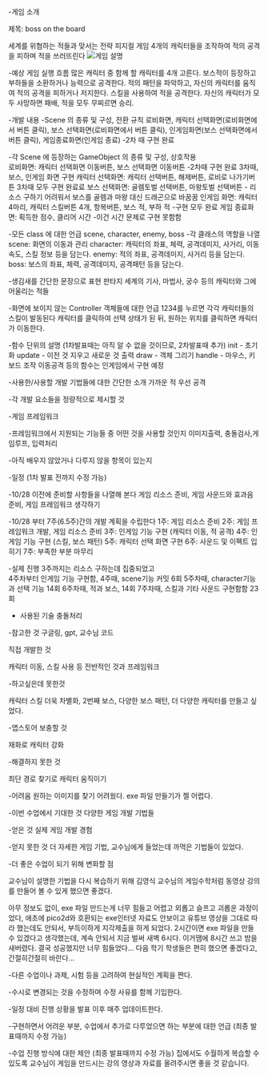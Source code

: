 -게임 소개

제목: boss on the board

세계를 위협하는 적들과 맞서는 전략 피지컬 게임
4개의 캐릭터들을 조작하여 적의 공격을 피하며 적을 쓰러뜨린다
![게임 설명](https://github.com/user-attachments/assets/f49fcedb-aabf-49df-a937-4d08f9f94e7b)

-예상 게임 실행 흐름
많은 캐릭터 중 함께 할 캐릭터를 4개 고른다.
보스적이 등장하고 부하들을 소환하거나 능력으로 공격한다.
적의 패턴을 파악하고, 자신의 캐릭터를 움직여 적의 공격을 피하거나 저지한다.
스킬을 사용하여 적을 공격한다.
자신의 캐릭터가 모두 사망하면 패배, 적을 모두 무찌르면 승리.

-개발 내용
-Scene 의 종류 및 구성, 전환 규칙
로비화면, 캐릭터 선택화면(로비화면에서 버튼 클릭), 보스 선택화면(로비화면에서 버튼 클릭), 인게임화면(보스 선택화면에서 버튼 클릭), 게임종료화면(인게임 종료)       -2차 때 구현 완료

-각 Scene 에 등장하는 GameObject 의 종류 및 구성, 상호작용  
로비화면: 캐릭터 선택화면 이동버튼, 보스 선택화면 이동버튼         -2차때 구현 완료      3차때, 보스, 인게임 화면 구현
캐릭터 선택화면: 캐릭터 선택버튼, 해제버튼, 로비로 나가기버튼                            3차때 모두 구현 완료료
보스 선택화면: 골렘토벌 선택버튼, 마왕토벌 선택버튼   -   리소스 구하기 어려워서 보스를 골렘과 마왕 대신 드래곤으로 바꿈꿈
인게임 화면: 캐릭터 4마리, 캐릭터 스킬버튼 4개, 항복버튼, 보스 적, 부하 적                -구현 모두 완료
게임 종료화면: 획득한 점수, 클리어 시간                                          -이건 시간 문제로 구현 못함함

-모든 class 에 대한 언급
scene, character, enemy, boss
-각 클래스의 역할을 나열
scene: 화면의 이동과 관리
character: 캐릭터의 좌표, 체력, 공격데미지, 사거리, 이동속도, 스킬 정보 등을 담는다.
enemy: 적의 좌표, 공격데미지, 사거리 등을 담는다.
boss: 보스의 좌표, 체력, 공격데미지, 공격패턴 등을 담는다.

-생김새를 간단한 문장으로 표현
판타지 세계의 기사, 마법사, 궁수 등의 캐릭터와 그에 어울리는 적들

-화면에 보이지 않는 Controller 객체들에 대한 언급
1234를 누르면 각각 캐릭터들의 스킬이 발동된다
캐릭터를 클릭하여 선택 상태가 된 뒤, 원하는 위치를 클릭하면 캐릭터가 이동한다.

-함수 단위의 설명 (1차발표때는 아직 알 수 없을 것이므로, 2차발표때 추가)
init - 초기화
update - 이전 것 지우고 새로운 것 출력
draw - 객체 그리기
handle - 마우스, 키보드 조작
이동공격 등의 함수는 인게임에서 구현 예정

-사용한/사용할 개발 기법들에 대한 간단한 소개
가까운 적 우선 공격

-각 개발 요소들을 정량적으로 제시할 것

-게임 프레임워크

-프레임워크에서 지원되는 기능들 중 어떤 것을 사용할 것인지
이미지출력, 충돌검사,게임루프, 입력처리

-아직 배우지 않았거나 다루지 않을 항목이 있는지


-일정 (1차 발표 전까지 수정 가능)

-10/28 이전에 준비할 사항들을 나열해 본다
게임 리소스 준비, 게임 사운드와 효과음 준비, 게임 프레임워크 생각하기

-10/28 부터 7주(6.5주)간의 개발 계획을 수립한다
1주: 게임 리소스 준비
2주: 게임 프레임워크 개발, 게임 리소스 준비
3주: 인게임 기능 구현 (캐릭터 이동, 적 공격)
4주: 인게임 기능 구현 (스킬, 보스 패턴)
5주: 캐릭터 선택 화면 구현
6주: 사운드 및 이펙트 입히기
7주: 부족한 부분 마무리

-실제 진행
3주까지는 리소스 구하는데 집중되었고      
4주차부터 인게임 기능 구현함, 4주때, scene기능      커밋 6회
5주차때, character기능과 선택 기능                 14회
6주차때, 적과 보스,                                14회
7주차때, 스킬과 기타 사운드 구현함함                23회

- 사용된 기술
충돌처리

-참고한 것
구글링, gpt, 교수님 코드

직접 개발한 것

캐릭터 이동, 스킬 사용 등 전반적인 것과 프레임워크

-하고싶은데 못한것 

캐릭터 스킬 더욱 차별화, 2번째 보스, 다양한 보스 패턴, 더 다양한 캐릭터를 만들고 싶었다.

-앱스토어 보충할 것

재화로 캐릭터 강화 

-해결하지 못한 것

최단 경로 찾기로 캐릭터 움직이기

-어려움
원하는 이미지를 찾기 어려웠다.
exe 파일 만들기가 젤 어렵다.

-이번 수업에서 기대한 것
다양한 게임 개발 기법들

-얻은 것
실제 게임 개발 경험

-얻지 못한 것
더 자세한 게임 기법, 교수님에게 들었는데 까먹은 기법들이 있었다.

-더 좋은 수업이 되기 위해 변화할 점

교수님이 설명한 기법을 다시 복습하기 위해 김영식 교수님의 게임수학처럼 동영상 강의를 만들어 볼 수 있게 했으면 좋겠다.

아무 정보도 없이, exe 파일 만드는게 너무 힘들고 어렵고 외롭고 슬프고 괴롭운 과정이었다, 애초에 pico2d와 호환되는 exe인터넷 자료도 안보이고 유튜브 영상을 그대로 따라 했는데도 안되서, 부득이하게 지각제출을 하게 되었다. 2시간이면 exe 파일을 만들 수 있겠다고 생각했는데, 계속 안되서 지금 벌써 새벽 6시다. 이거땜에 8시간 쓰고 밤을 새버렸다. 결국 성공했지만 너무 힘들었다... 다음 학기 학생들은 편히 했으면 좋겠다고, 간절히간절히 바란다...

-다른 수업이나 과제, 시험 등을 고려하여 현실적인 계획을 짠다.

-수시로 변경되는 것을 수정하며 수정 사유를 함께 기입한다.

-일정 대비 진행 상황을 발표 이후 매주 업데이트한다.

-구현하면서 어려운 부분, 수업에서 추가로 다루었으면 하는 부분에 대한 언급 (최종 발표때까지 수정 가능)

-수업 진행 방식에 대한 제안 (최종 발표때까지 수정 가능)
집에서도 수월하게 복습할 수 있도록 교수님이 게임을 만드시는 강의 영상과 자료를 올려주시면 좋을 것 같습니다.
